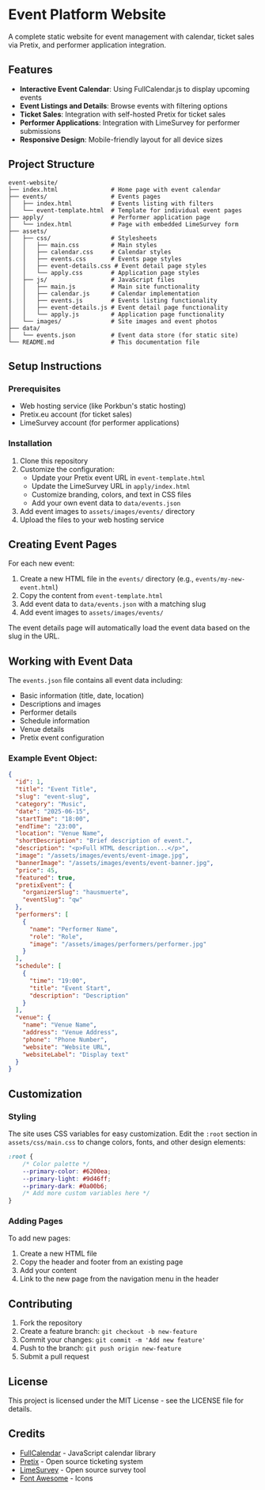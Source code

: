 # Event Platform Website

A complete static website for event management with calendar, ticket sales via Pretix, and performer application integration.

## Features

- **Interactive Event Calendar**: Using FullCalendar.js to display upcoming events
- **Event Listings and Details**: Browse events with filtering options
- **Ticket Sales**: Integration with self-hosted Pretix for ticket sales
- **Performer Applications**: Integration with LimeSurvey for performer submissions
- **Responsive Design**: Mobile-friendly layout for all device sizes

## Project Structure

```
event-website/
├── index.html               # Home page with event calendar
├── events/                  # Events pages
│   ├── index.html           # Events listing with filters
│   └── event-template.html  # Template for individual event pages
├── apply/                   # Performer application page
│   └── index.html           # Page with embedded LimeSurvey form
├── assets/
│   ├── css/                 # Stylesheets
│   │   ├── main.css         # Main styles
│   │   ├── calendar.css     # Calendar styles
│   │   ├── events.css       # Events page styles
│   │   ├── event-details.css # Event detail page styles
│   │   └── apply.css        # Application page styles
│   ├── js/                  # JavaScript files
│   │   ├── main.js          # Main site functionality
│   │   ├── calendar.js      # Calendar implementation
│   │   ├── events.js        # Events listing functionality
│   │   ├── event-details.js # Event detail page functionality
│   │   └── apply.js         # Application page functionality
│   └── images/              # Site images and event photos
├── data/
│   └── events.json          # Event data store (for static site)
└── README.md                # This documentation file
```

## Setup Instructions

### Prerequisites

- Web hosting service (like Porkbun's static hosting)
- Pretix.eu account (for ticket sales)
- LimeSurvey account (for performer applications)

### Installation

1. Clone this repository
2. Customize the configuration:
   - Update your Pretix event URL in `event-template.html` 
   - Update the LimeSurvey URL in `apply/index.html`
   - Customize branding, colors, and text in CSS files
   - Add your own event data to `data/events.json`
3. Add event images to `assets/images/events/` directory
4. Upload the files to your web hosting service

## Creating Event Pages

For each new event:

1. Create a new HTML file in the `events/` directory (e.g., `events/my-new-event.html`)
2. Copy the content from `event-template.html`
3. Add event data to `data/events.json` with a matching slug
4. Add event images to `assets/images/events/`

The event details page will automatically load the event data based on the slug in the URL.

## Working with Event Data

The `events.json` file contains all event data including:

- Basic information (title, date, location)
- Descriptions and images
- Performer details
- Schedule information
- Venue details
- Pretix event configuration

### Example Event Object:

```json
{
  "id": 1,
  "title": "Event Title",
  "slug": "event-slug",
  "category": "Music",
  "date": "2025-06-15",
  "startTime": "18:00",
  "endTime": "23:00",
  "location": "Venue Name",
  "shortDescription": "Brief description of event.",
  "description": "<p>Full HTML description...</p>",
  "image": "/assets/images/events/event-image.jpg",
  "bannerImage": "/assets/images/events/event-banner.jpg",
  "price": 45,
  "featured": true,
  "pretixEvent": {
    "organizerSlug": "hausmuerte",
    "eventSlug": "qw"
  },
  "performers": [
    {
      "name": "Performer Name",
      "role": "Role",
      "image": "/assets/images/performers/performer.jpg"
    }
  ],
  "schedule": [
    {
      "time": "19:00",
      "title": "Event Start",
      "description": "Description"
    }
  ],
  "venue": {
    "name": "Venue Name",
    "address": "Venue Address",
    "phone": "Phone Number",
    "website": "Website URL",
    "websiteLabel": "Display text"
  }
}
```

## Customization

### Styling

The site uses CSS variables for easy customization. Edit the `:root` section in `assets/css/main.css` to change colors, fonts, and other design elements:

```css
:root {
    /* Color palette */
    --primary-color: #6200ea;
    --primary-light: #9d46ff;
    --primary-dark: #0a00b6;
    /* Add more custom variables here */
}
```

### Adding Pages

To add new pages:
1. Create a new HTML file
2. Copy the header and footer from an existing page
3. Add your content
4. Link to the new page from the navigation menu in the header

## Contributing

1. Fork the repository
2. Create a feature branch: `git checkout -b new-feature`
3. Commit your changes: `git commit -m 'Add new feature'`
4. Push to the branch: `git push origin new-feature`
5. Submit a pull request

## License

This project is licensed under the MIT License - see the LICENSE file for details.

## Credits

- [FullCalendar](https://fullcalendar.io/) - JavaScript calendar library
- [Pretix](https://pretix.eu/) - Open source ticketing system
- [LimeSurvey](https://www.limesurvey.org/) - Open source survey tool
- [Font Awesome](https://fontawesome.com/) - Icons
